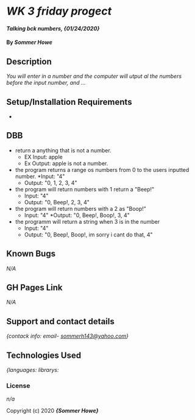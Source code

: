 # _WK 3 friday progect_

#### _Talking bck numbers, {01/24/2020}_

#### By _**Sommer Howe**_

## Description

_You will enter in a number and the computer will utput al the numbers before the input number, and ..._

## Setup/Installation Requirements

* 
## DBB

* return a anything that is not a number.
  * EX Input: apple 
  * Ex Output: apple is not a number.
* the program returns a range os numbers from 0 to the users inputted number.
  *Input: "4"
  * Output: "0, 1, 2, 3, 4"
* the program will return numbers with 1 return a "Beep!"
  * Input: "4"
  * Output: "0, Beep!, 2, 3, 4"
* the program will return numbers with a 2 as "Boop!"
  * Input: "4"
  *Output: "0, Beep!, Boop!, 3, 4"
* the programm will return a string when 3 is in the number
  * Input: "4"
  * Output: "0, Beep!, Boop!, im sorry i cant do that, 4"
  
## Known Bugs

_N/A_

## GH Pages Link
_N/A_

## Support and contact details

_{contack info: email- sommerh143@yahoo.com}_

## Technologies Used

_{languages: librarys:_

### License

*n/a*

Copyright (c) 2020 **_{Sommer Howe}_**